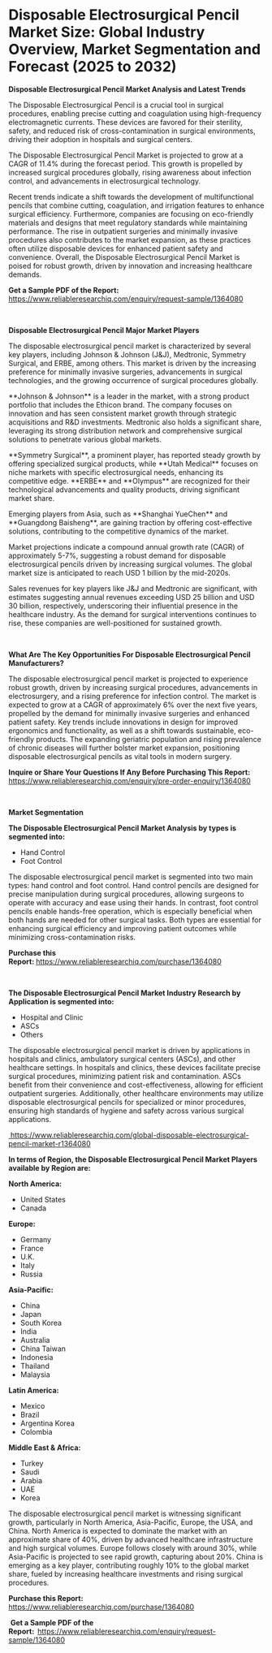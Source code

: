 <p><h1>Disposable Electrosurgical Pencil Market Size: Global Industry Overview, Market Segmentation and Forecast (2025 to 2032)</h1></p><p><strong>Disposable Electrosurgical Pencil Market Analysis and Latest Trends</strong></p>
<p><p>The Disposable Electrosurgical Pencil is a crucial tool in surgical procedures, enabling precise cutting and coagulation using high-frequency electromagnetic currents. These devices are favored for their sterility, safety, and reduced risk of cross-contamination in surgical environments, driving their adoption in hospitals and surgical centers.</p><p>The Disposable Electrosurgical Pencil Market is projected to grow at a CAGR of 11.4% during the forecast period. This growth is propelled by increased surgical procedures globally, rising awareness about infection control, and advancements in electrosurgical technology. </p><p>Recent trends indicate a shift towards the development of multifunctional pencils that combine cutting, coagulation, and irrigation features to enhance surgical efficiency. Furthermore, companies are focusing on eco-friendly materials and designs that meet regulatory standards while maintaining performance. The rise in outpatient surgeries and minimally invasive procedures also contributes to the market expansion, as these practices often utilize disposable devices for enhanced patient safety and convenience. Overall, the Disposable Electrosurgical Pencil Market is poised for robust growth, driven by innovation and increasing healthcare demands.</p></p>
<p><strong>Get a Sample PDF of the Report:&nbsp;</strong> <a href="https://www.reliableresearchiq.com/enquiry/request-sample/1364080?utm_campaign=3705&utm_medium=2&utm_source=Github&utm_content=ia&utm_term=16042025&utm_id=disposable-electrosurgical-pencil">https://www.reliableresearchiq.com/enquiry/request-sample/1364080</a></p>
<p>&nbsp;</p>
<p><strong>Disposable Electrosurgical Pencil Major Market Players</strong></p>
<p><p>The disposable electrosurgical pencil market is characterized by several key players, including Johnson & Johnson (J&J), Medtronic, Symmetry Surgical, and ERBE, among others. This market is driven by the increasing preference for minimally invasive surgeries, advancements in surgical technologies, and the growing occurrence of surgical procedures globally.</p><p>**Johnson & Johnson** is a leader in the market, with a strong product portfolio that includes the Ethicon brand. The company focuses on innovation and has seen consistent market growth through strategic acquisitions and R&D investments. Medtronic also holds a significant share, leveraging its strong distribution network and comprehensive surgical solutions to penetrate various global markets.</p><p>**Symmetry Surgical**, a prominent player, has reported steady growth by offering specialized surgical products, while **Utah Medical** focuses on niche markets with specific electrosurgical needs, enhancing its competitive edge. **ERBE** and **Olympus** are recognized for their technological advancements and quality products, driving significant market share.</p><p>Emerging players from Asia, such as **Shanghai YueChen** and **Guangdong Baisheng**, are gaining traction by offering cost-effective solutions, contributing to the competitive dynamics of the market.</p><p>Market projections indicate a compound annual growth rate (CAGR) of approximately 5-7%, suggesting a robust demand for disposable electrosurgical pencils driven by increasing surgical volumes. The global market size is anticipated to reach USD 1 billion by the mid-2020s.</p><p>Sales revenues for key players like J&J and Medtronic are significant, with estimates suggesting annual revenues exceeding USD 25 billion and USD 30 billion, respectively, underscoring their influential presence in the healthcare industry. As the demand for surgical interventions continues to rise, these companies are well-positioned for sustained growth.</p></p>
<p>&nbsp;</p>
<p><strong>What Are The Key Opportunities For Disposable Electrosurgical Pencil Manufacturers?</strong></p>
<p><p>The disposable electrosurgical pencil market is projected to experience robust growth, driven by increasing surgical procedures, advancements in electrosurgery, and a rising preference for infection control. The market is expected to grow at a CAGR of approximately 6% over the next five years, propelled by the demand for minimally invasive surgeries and enhanced patient safety. Key trends include innovations in design for improved ergonomics and functionality, as well as a shift towards sustainable, eco-friendly products. The expanding geriatric population and rising prevalence of chronic diseases will further bolster market expansion, positioning disposable electrosurgical pencils as vital tools in modern surgery.</p></p>
<p><strong>Inquire or Share Your Questions If Any Before Purchasing This Report:</strong> <a href="https://www.reliableresearchiq.com/enquiry/pre-order-enquiry/1364080?utm_campaign=3705&utm_medium=2&utm_source=Github&utm_content=ia&utm_term=16042025&utm_id=disposable-electrosurgical-pencil">https://www.reliableresearchiq.com/enquiry/pre-order-enquiry/1364080</a></p>
<p>&nbsp;</p>
<p><strong>Market Segmentation</strong></p>
<p><strong>The Disposable Electrosurgical Pencil Market Analysis by types is segmented into:</strong></p>
<p><ul><li>Hand Control</li><li>Foot Control</li></ul></p>
<p><p>The disposable electrosurgical pencil market is segmented into two main types: hand control and foot control. Hand control pencils are designed for precise manipulation during surgical procedures, allowing surgeons to operate with accuracy and ease using their hands. In contrast, foot control pencils enable hands-free operation, which is especially beneficial when both hands are needed for other surgical tasks. Both types are essential for enhancing surgical efficiency and improving patient outcomes while minimizing cross-contamination risks.</p></p>
<p><strong>Purchase this Report:&nbsp;</strong><a href="https://www.reliableresearchiq.com/purchase/1364080?utm_campaign=3705&utm_medium=2&utm_source=Github&utm_content=ia&utm_term=16042025&utm_id=disposable-electrosurgical-pencil">https://www.reliableresearchiq.com/purchase/1364080</a></p>
<p>&nbsp;</p>
<p><strong>The Disposable Electrosurgical Pencil Market Industry Research by Application is segmented into:</strong></p>
<p><ul><li>Hospital and Clinic</li><li>ASCs</li><li>Others</li></ul></p>
<p><p>The disposable electrosurgical pencil market is driven by applications in hospitals and clinics, ambulatory surgical centers (ASCs), and other healthcare settings. In hospitals and clinics, these devices facilitate precise surgical procedures, minimizing patient risk and contamination. ASCs benefit from their convenience and cost-effectiveness, allowing for efficient outpatient surgeries. Additionally, other healthcare environments may utilize disposable electrosurgical pencils for specialized or minor procedures, ensuring high standards of hygiene and safety across various surgical applications.</p></p>
<p><a href="https://www.reliableresearchiq.com/global-disposable-electrosurgical-pencil-market-r1364080?utm_campaign=3705&utm_medium=2&utm_source=Github&utm_content=ia&utm_term=16042025&utm_id=disposable-electrosurgical-pencil">&nbsp;https://www.reliableresearchiq.com/global-disposable-electrosurgical-pencil-market-r1364080</a></p>
<p><strong>In terms of Region, the Disposable Electrosurgical Pencil Market Players available by Region are:</strong></p>
<p>
    <p> <strong> North America: </strong>
        <ul>
            <li>United States</li>
            <li>Canada</li>
        </ul>
        </p> 
    <p> <strong> Europe: </strong>
        <ul>
            <li>Germany</li>
            <li>France</li>
            <li>U.K.</li>
            <li>Italy</li>
            <li>Russia</li>
        </ul>
        </p> 
    <p> <strong> Asia-Pacific: </strong>
        <ul>
            <li>China</li>
            <li>Japan</li>
            <li>South Korea</li>
            <li>India</li>
            <li>Australia</li>
            <li>China Taiwan</li>
            <li>Indonesia</li>
            <li>Thailand</li>
            <li>Malaysia</li>
        </ul>
        </p> 
    <p> <strong> Latin America: </strong>
        <ul>
            <li>Mexico</li>
            <li>Brazil</li>
            <li>Argentina Korea</li>
            <li>Colombia</li>
        </ul>
        </p> 
    <p> <strong> Middle East & Africa: </strong>
        <ul>
            <li>Turkey</li>
            <li>Saudi</li>
            <li>Arabia</li>
            <li>UAE</li>
            <li>Korea</li>
        </ul>
    </p>
    </p>
<p><p>The disposable electrosurgical pencil market is witnessing significant growth, particularly in North America, Asia-Pacific, Europe, the USA, and China. North America is expected to dominate the market with an approximate share of 40%, driven by advanced healthcare infrastructure and high surgical volumes. Europe follows closely with around 30%, while Asia-Pacific is projected to see rapid growth, capturing about 20%. China is emerging as a key player, contributing roughly 10% to the global market share, fueled by increasing healthcare investments and rising surgical procedures.</p></p>
<p><strong>Purchase this Report: </strong><a href="https://www.reliableresearchiq.com/purchase/1364080?utm_campaign=3705&utm_medium=2&utm_source=Github&utm_content=ia&utm_term=16042025&utm_id=disposable-electrosurgical-pencil">https://www.reliableresearchiq.com/purchase/1364080</a></p>
<p>&nbsp;<strong>Get a Sample PDF of the Report:&nbsp;&nbsp;</strong><a href="https://www.reliableresearchiq.com/enquiry/request-sample/1364080?utm_campaign=3705&utm_medium=2&utm_source=Github&utm_content=ia&utm_term=16042025&utm_id=disposable-electrosurgical-pencil">https://www.reliableresearchiq.com/enquiry/request-sample/1364080</a></p>
<p><strong></strong></p>
<p><p></p><p></p><p></p></p>